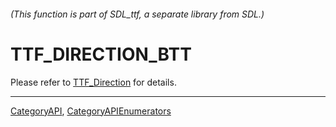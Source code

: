 ###### (This function is part of SDL_ttf, a separate library from SDL.)
# TTF_DIRECTION_BTT

Please refer to [TTF_Direction](TTF_Direction) for details.

----
[CategoryAPI](CategoryAPI), [CategoryAPIEnumerators](CategoryAPIEnumerators)

